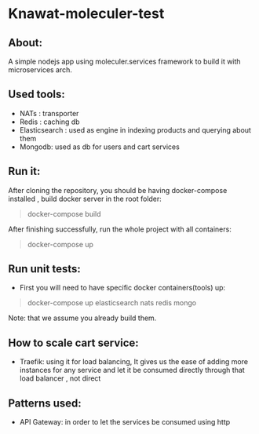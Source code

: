 
# Knawat-moleculer-test 
## About:
A simple nodejs app using moleculer.services framework to build it with microservices arch. 

## Used tools:

 - NATs : transporter
 - Redis : caching db
 - Elasticsearch : used as engine in indexing products and querying about them
 - Mongodb: used as db for users and cart services


## Run it:
After cloning the repository, you should be having docker-compose installed , build docker server in the root folder: 
> docker-compose build

After finishing successfully, run the whole project with all containers:
>docker-compose up

## Run unit tests:
* First you will need to have specific docker containers(tools) up:
>  docker-compose up elasticsearch nats redis mongo

Note: that we assume you already build them.


## How to scale cart service:
 - Traefik: using it for load balancing, It gives us the ease of adding more instances for any service and let it be consumed directly through that load balancer , not direct
## Patterns used:

 - API Gateway: in order to let the services be consumed using http
